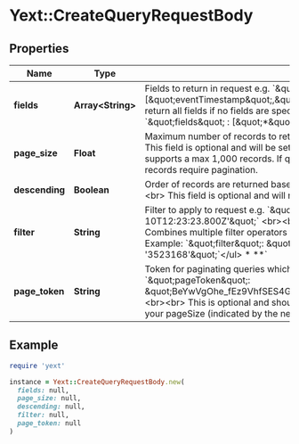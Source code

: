 # Yext::CreateQueryRequestBody

## Properties

| Name | Type | Description | Notes |
| ---- | ---- | ----------- | ----- |
| **fields** | **Array&lt;String&gt;** | Fields to return in request e.g. &#x60;\&quot;fields\&quot;:[\&quot;eventTimestamp\&quot;,\&quot;accountId\&quot;]&#x60;.&lt;br&gt;&lt;br&gt; This field is optional and will return all fields if no fields are specified. All fields can also be explicitly specified as follows: &#x60;\&quot;fields\&quot; : [\&quot;*\&quot;]&#x60; | [optional] |
| **page_size** | **Float** | Maximum number of records to return in request e.g. &#x60;\&quot;pageSize\&quot;:100&#x60;.&lt;br&gt;&lt;br&gt; This field is optional and will be set to 50 records if no pageSize is specified. pageSize supports a max 1,000 records. If query returns greater than pageSize specified, additional records require pagination. | [optional] |
| **descending** | **Boolean** | Order of records are returned based on timestamp e.g. &#x60;\&quot;descending\&quot;: true&#x60;.&lt;br&gt;&lt;br&gt; This field is optional and will return records in ascending order if not specified. | [optional] |
| **filter** | **String** | Filter to apply to request e.g. &#x60;\&quot;filter\&quot;: \&quot;eventTimestamp &lt; &#39;2022-03-10T12:23:23.800Z&#39;\&quot;&#x60; &lt;br&gt;&lt;br&gt; Filter Operators supported by Logs API: * **&#x60;&amp;&amp;&#x60;**: Combines multiple filter operators together. Records returned must satisfy both filters. &lt;ul&gt;&lt;li&gt; Example: &#x60;\&quot;filter\&quot;: \&quot;searchTerm.containsAnyCase(’hello&#39;) &amp;&amp; visitor.id &#x3D;&#x3D; &#39;3523168&#39;\&quot;&#x60;&lt;/ul&gt; * **&#x60;||&#x60;**: Combines multiple filter operators together. Records returned must satisfy either filter.&lt;ul&gt;&lt;li&gt; Example: &#x60;\&quot;filter\&quot;: \&quot;searchTerm.containsAnyCase(’hello&#39;) || visitor.id &#x3D;&#x3D; &#39;3523168&#39;\&quot;&#x60;&lt;/ul&gt; * **&#x60;&#x3D;&#x3D;&#x60;**: Returns records where field equals value.&lt;ul&gt;&lt;li&gt; Example: &#x60;searchTerm &#x3D;&#x3D; ‘branches near me’&#x60;&lt;/ul&gt; * **&#x60;!&#x3D;&#x60;**: Returns records where field does not equal value.&lt;ul&gt;&lt;li&gt; Example: &#x60;searchTerm !&#x3D; ‘branches near me’&#x60;&lt;/ul&gt; * **&#x60;&lt;&#x60;**: Returns records where field is less than value.&lt;ul&gt;&lt;li&gt; Example: &#x60;\&quot;filter\&quot;: \&quot;eventTimestamp &lt; &#39;2022-03-10T12:23:23.800Z&#39;\&quot;&#x60;&lt;/ul&gt; * **&#x60;&gt;&#x60;**: Returns records where field is greater than value.&lt;ul&gt;&lt;li&gt; Example: &#x60;\&quot;filter\&quot;: \&quot;eventTimestamp &gt; &#39;2022-03-10T12:23:23.800Z&#39;\&quot;&#x60;&lt;/ul&gt; * **&#x60;&lt;&#x3D;&#x60;**: Returns records where field is less than or equal value.&lt;ul&gt;&lt;li&gt; Example: &#x60;\&quot;filter\&quot;: \&quot;eventTimestamp &lt;&#x3D; &#39;2022-03-10T12:23:23.800Z&#39;\&quot;&#x60;&lt;/ul&gt; * **&#x60;&gt;&#x3D;&#x60;**: Returns records where field is greater than or equal value.&lt;ul&gt;&lt;li&gt; Example: &#x60;\&quot;filter\&quot;: \&quot;eventTimestamp &gt;&#x3D; &#39;2022-03-10T12:23:23.800Z&#39;\&quot;&#x60;&lt;/ul&gt; * **&#x60;has&#x60;**: Returns records where field is not null.&lt;ul&gt;&lt;li&gt; Example: &#x60;\&quot;filter\&quot;: \&quot;has(visitor.id)\&quot;&#x60;&lt;/ul&gt; * **&#x60;!has&#x60;**: Returns records where field is null.&lt;ul&gt;&lt;li&gt; Example:  &#x60;\&quot;filter\&quot;: \&quot;!has(visitor.id)\&quot;&#x60;&lt;/ul&gt; * **&#x60;in&#x60;**: Returns records where field equals value(s) in array.&lt;ul&gt;&lt;li&gt; Example: &#x60;\&quot;filter\&quot;: \&quot;searchTerm in [&#39;bank holiday&#39;,&#39;branches near me&#39;]\&quot;&#x60;&lt;/ul&gt; * **&#x60;!in&#x60;**: Returns records where field does not equal value(s) in array.&lt;ul&gt;&lt;li&gt; Example: &#x60;!(searchTerm in [&#39;bank holiday&#39;,&#39;branches near me&#39;])&#x60;&lt;/ul&gt; * **&#x60;{FIELD}.containsAnyCase&#x60;**: Returns records where value exists in string field.&lt;ul&gt;&lt;li&gt; Example: &#x60;\&quot;filter\&quot;: \&quot;searchTerm.containsAnyCase(’hello&#39;)\&quot;&#x60;&lt;/ul&gt; * **&#x60;!{FIELD}.containsAnyCase&#x60;**: Returns records where value does not exist in string field.&lt;ul&gt;&lt;li&gt; Example: &#x60;\&quot;filter\&quot;: \&quot;!searchTerm.containsAnyCase(’hello&#39;)\&quot;&#x60;&lt;/ul&gt;  &lt;br&gt;This field is optional and will apply no filters if no filters are specified.  | [optional] |
| **page_token** | **String** | Token for paginating queries which return more records than the pageSize specified e.g. &#x60;\&quot;pageToken\&quot;: \&quot;BeYwVgOhe_fEz9VhfSES4GPDt6jElk7AHN6plsP_TLXk27rlG0YyYc78AOI_oyILcw\&quot;&#x60;.&lt;br&gt;&lt;br&gt; This is optional and should only be used when your query returns more records than your pageSize (indicated by the nextPageToken being returned in your response body.) | [optional] |

## Example

```ruby
require 'yext'

instance = Yext::CreateQueryRequestBody.new(
  fields: null,
  page_size: null,
  descending: null,
  filter: null,
  page_token: null
)
```

